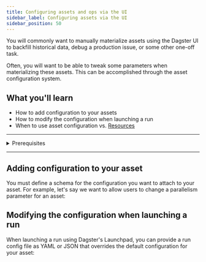 ```yaml
---
title: Configuring assets and ops via the UI
sidebar_label: Configuring assets via the UI
sidebar_position: 50
---
```


You will commonly want to manually materialize assets using the Dagster UI to backfill historical data, debug a production issue, or some other one-off task.

Often, you will want to be able to tweak some parameters when materializing these assets. This can be accomplished through the asset configuration system.

## What you'll learn

- How to add configuration to your assets
- How to modify the configuration when launching a run
- When to use asset configuration vs. [Resources](/docs/concepts/resources)

---

<details>
  <summary>Prerequisites</summary>

To follow the steps in this guide, you'll need:

- A basic understanding of Dagster and assets. See the [Quick Start](/tutorial/quick-start) tutorial for an overview.
- Passing familiarity with [Pydantic](https://docs.pydantic.dev/latest/)
</details>

---

## Adding configuration to your asset

You must define a schema for the configuration you want to attach to your asset. For example, let's say we want to allow users to change a parallelism parameter for an asset:

<CodeExample filePath="guides/data-modeling/configuring-assets/config-schema.py" language="python" title="Adding configuration" />

## Modifying the configuration when launching a run

When launching a run using Dagster's Launchpad, you can provide a run config file as YAML or JSON that overrides the default configuration for your asset:

<CodeExample filePath="guides/data-modeling/configuring-assets/run_config.yaml" language="yaml" title="Run config provided via UI" />
